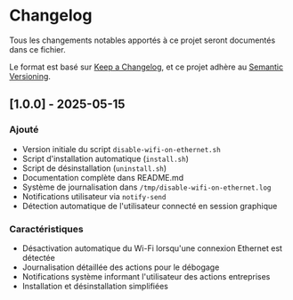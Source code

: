 # Changelog

Tous les changements notables apportés à ce projet seront documentés dans ce fichier.

Le format est basé sur [Keep a Changelog](https://keepachangelog.com/fr/1.0.0/),
et ce projet adhère au [Semantic Versioning](https://semver.org/spec/v2.0.0.html).

## [1.0.0] - 2025-05-15

### Ajouté
- Version initiale du script `disable-wifi-on-ethernet.sh`
- Script d'installation automatique (`install.sh`)
- Script de désinstallation (`uninstall.sh`)
- Documentation complète dans README.md
- Système de journalisation dans `/tmp/disable-wifi-on-ethernet.log`
- Notifications utilisateur via `notify-send`
- Détection automatique de l'utilisateur connecté en session graphique

### Caractéristiques
- Désactivation automatique du Wi-Fi lorsqu'une connexion Ethernet est détectée
- Journalisation détaillée des actions pour le débogage
- Notifications système informant l'utilisateur des actions entreprises
- Installation et désinstallation simplifiées